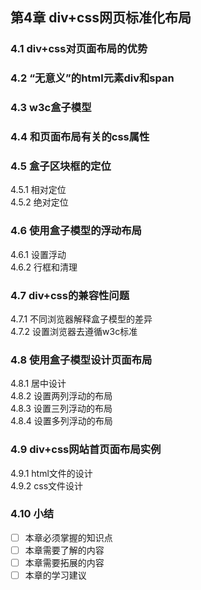 ## 第4章 div+css网页标准化布局  
### 4.1 div+css对页面布局的优势    
### 4.2 “无意义”的html元素div和span  
### 4.3 w3c盒子模型  
### 4.4 和页面布局有关的css属性
### 4.5 盒子区块框的定位  
4.5.1 相对定位  
4.5.2 绝对定位  
### 4.6 使用盒子模型的浮动布局
4.6.1 设置浮动  
4.6.2 行框和清理  
### 4.7 div+css的兼容性问题  
4.7.1 不同浏览器解释盒子模型的差异  
4.7.2 设置浏览器去遵循w3c标准  
### 4.8 使用盒子模型设计页面布局  
4.8.1 居中设计  
4.8.2 设置两列浮动的布局  
4.8.3 设置三列浮动的布局  
4.8.4 设置多列浮动的布局  
### 4.9 div+css网站首页面布局实例  
4.9.1 html文件的设计  
4.9.2 css文件设计  
### 4.10 小结
- [ ] 本章必须掌握的知识点
- [ ] 本章需要了解的内容
- [ ] 本章需要拓展的内容
- [ ] 本章的学习建议